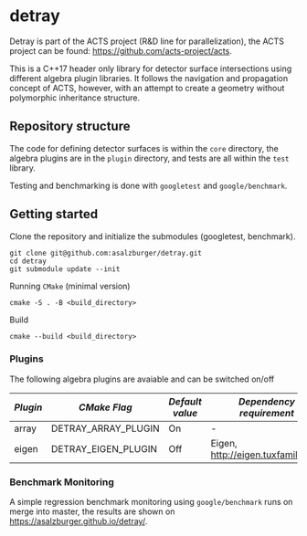 # detray

Detray is part of the ACTS project (R&D line for parallelization), the ACTS project can be found: https://github.com/acts-project/acts.

This is a C++17 header only library for detector surface intersections using different algebra plugin libraries. It follows the navigation and propagation concept of ACTS, however, with an attempt to create
a geometry without polymorphic inheritance structure.

## Repository structure

The code for defining detector surfaces is within the `core` directory, the algebra plugins are in the `plugin` directory, and tests are all within the `test` library.

Testing and benchmarking is done with `googletest` and `google/benchmark`.


## Getting started

Clone the repository and initialize the submodules (googletest, benchmark).

```shell
git clone git@github.com:asalzburger/detray.git
cd detray
git submodule update --init
```

Running `CMake` (minimal version)
```shell
cmake -S . -B <build_directory>
```

Build
```shell
cmake --build <build_directory>
```

### Plugins

The following algebra plugins are avaiable and can be switched on/off 

| *Plugin* | *CMake Flag* | *Default value* | *Dependency requirement* |
| ---------|--------------|-----------------|--------------------------|
| array | DETRAY_ARRAY_PLUGIN | On | - |
| eigen | DETRAY_EIGEN_PLUGIN | Off | Eigen, http://eigen.tuxfamily.org/ |




### Benchmark Monitoring

A simple regression benchmark monitoring using `google/benchmark` runs on merge into master, the results are shown on https://asalzburger.github.io/detray/.
